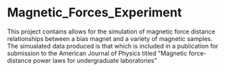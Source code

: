 # Magnetic_Forces_Experiment
This project contains allows for the simulation of magnetic force distance relationships between a bias magnet and a variety of magnetic samples.
The simualated data produced is that which is included in a publication for submission to the American Journal of Physics titled 
"Magnetic force-distance power laws for undergraduate laboratories"
